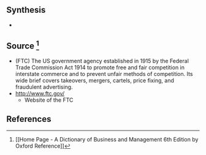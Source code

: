 ## Synthesis
- 
## Source [^1]
- (FTC) The US government agency established in 1915 by the Federal Trade Commission Act 1914 to promote free and fair competition in interstate commerce and to prevent unfair methods of competition. Its wide brief covers takeovers, mergers, cartels, price fixing, and fraudulent advertising.
- http://www.ftc.gov/
	- Website of the FTC
## References

[^1]: [[Home Page - A Dictionary of Business and Management 6th Edition by Oxford Reference]]